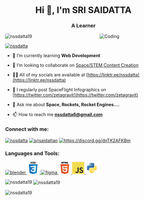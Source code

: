 <h1 align="center">Hi 👋, I'm SRI SAIDATTA</h1>
<h3 align="center">A Learner</h3>
<img align="right" alt="Coding" width="200" src="https://cdn.dribbble.com/users/116207](https://cdn.dribbble.com/users/1162077/screenshots/3848914/programmer.gif)">

<p align="left"> <img src="https://komarev.com/ghpvc/?username=nssdatta19&label=Profile%20views&color=0e75b6&style=flat" alt="nssdatta19" /> </p>

<p align="left"> <a href="https://twitter.com/nssdatta" target="blank"><img src="https://img.shields.io/twitter/follow/nssdatta?logo=twitter&style=for-the-badge" alt="nssdatta" /></a> </p>

- 🌱 I’m currently learning **Web Development**

- 👯 I’m looking to collaborate on [Space/STEM Content Creation](https://twitter.com/zetagravit)

- 👨‍💻 All of my socials are available at [https://linktr.ee/nssdatta](https://linktr.ee/nssdatta)

- 📝 I regularly post SpaceFlight Infographics on [https://twitter.com/zetagravit](https://twitter.com/zetagravit)

- 💬 Ask me about **Space, Rockets, Rocket Engines....**

- 📫 How to reach me **nssdatta6@gmail.com**

<h3 align="left">Connect with me:</h3>
<p align="left">
<a href="https://twitter.com/nssdatta" target="blank"><img align="center" src="https://raw.githubusercontent.com/rahuldkjain/github-profile-readme-generator/master/src/images/icons/Social/twitter.svg" alt="nssdatta" height="30" width="40" /></a>
<a href="https://linkedin.com/in/srisaidattan" target="blank"><img align="center" src="https://raw.githubusercontent.com/rahuldkjain/github-profile-readme-generator/master/src/images/icons/Social/linked-in-alt.svg" alt="srisaidattan" height="30" width="40" /></a>
<a href="https://discord.gg/https://discord.gg/dnTK2AFKBm" target="blank"><img align="center" src="https://raw.githubusercontent.com/rahuldkjain/github-profile-readme-generator/master/src/images/icons/Social/discord.svg" alt="https://discord.gg/dnTK2AFKBm" height="30" width="40" /></a>
</p>

<h3 align="left">Languages and Tools:</h3>
<p align="left"> <a href="https://www.blender.org/" target="_blank" rel="noreferrer"> <img src="https://download.blender.org/branding/community/blender_community_badge_white.svg" alt="blender" width="40" height="40"/> </a> <a href="https://www.w3schools.com/css/" target="_blank" rel="noreferrer"> <img src="https://raw.githubusercontent.com/devicons/devicon/master/icons/css3/css3-original-wordmark.svg" alt="css3" width="40" height="40"/> </a> <a href="https://www.figma.com/" target="_blank" rel="noreferrer"> <img src="https://www.vectorlogo.zone/logos/figma/figma-icon.svg" alt="figma" width="40" height="40"/> </a> <a href="https://www.w3.org/html/" target="_blank" rel="noreferrer"> <img src="https://raw.githubusercontent.com/devicons/devicon/master/icons/html5/html5-original-wordmark.svg" alt="html5" width="40" height="40"/> </a> <a href="https://developer.mozilla.org/en-US/docs/Web/JavaScript" target="_blank" rel="noreferrer"> <img src="https://raw.githubusercontent.com/devicons/devicon/master/icons/javascript/javascript-original.svg" alt="javascript" width="40" height="40"/> </a> <a href="https://www.python.org" target="_blank" rel="noreferrer"> <img src="https://raw.githubusercontent.com/devicons/devicon/master/icons/python/python-original.svg" alt="python" width="40" height="40"/> </a> </p>

<p><img align="left" src="https://github-readme-stats.vercel.app/api/top-langs?username=nssdatta19&show_icons=true&locale=en&layout=compact" alt="nssdatta19" /></p>

<p>&nbsp;<img align="center" src="https://github-readme-stats.vercel.app/api?username=nssdatta19&show_icons=true&locale=en" alt="nssdatta19" /></p>

<p><img align="center" src="https://github-readme-streak-stats.herokuapp.com/?user=nssdatta19&" alt="nssdatta19" /></p>
